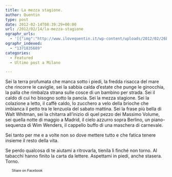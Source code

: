 ```yaml
---
title: La mezza stagione.
author: Quentin
type: post
date: 2012-02-14T08:39:29+00:00
url: /2012/02/14/la-mezza-stagione
ographr_urls:
  - '[{"img":"http://www.ilovequentin.it/wp-content/uploads/2012/02/26b-300x197.jpg"}]'
ographr_indexed:
  - "1371835689"
categories:
  - Featured
  - Ultimo post a Milano

---
```

Sei la terra profumata che manca sotto i piedi, la fredda risacca del mare che rincorre le caviglie, sei la sabbia calda d&#8217;estate che punge le ginocchia, la palla che rimbalza strana sulle cosce di un bambino per strada. Sei il caldo di cui ho bisogno sotto la pancia. Sei la mezza stagione. Sei la colazione a letto, il caffè caldo, lo zucchero a velo della brioche che imbianca il petto tra le lenzuola del sabato mattina. Sei la frase più bella di Walt Whitman, sei la chitarra all&#8217;inizio di quel pezzo dei Massimo Volume, sei quella notte di maggio a Madrid, il cielo azzurro sopra Berlino, un piano-sequenza di Wim Wenders, il cappello buffo di una maschera di carnevale.
  
Sei tanto per me e a volte non so dove mettere tutto e che fatica tenere insieme il resto della vita.
  
Se perdo qualcosa di te aiutami a ritrovarla, tienila lì finché non torno. Al tabacchi hanno finito la carta da lettere. Aspettami in piedi, anche stasera. Torno.

<a href="http://www.facebook.com/share.php?u=http%3A%2F%2Fwww.ilovequentin.it%2F2012%2F02%2F14%2Fla-mezza-stagione&t=La%20mezza%20stagione." id="facebook_share_both_1695" style="font-size:11px; line-height:13px; font-family:'lucida grande',tahoma,verdana,arial,sans-serif; text-decoration:none; padding:2px 0 0 20px; height:16px; background:url(http://b.static.ak.fbcdn.net/images/share/facebook_share_icon.gif) no-repeat top left;">Share on Facebook</a>